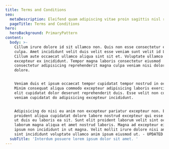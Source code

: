```yaml
---
title: Terms and Conditions
seo:
  metaDescription: Eleifend quam adipiscing vitae proin sagittis nisl rhoncus mattis.
  pageTitle: Terms and Conditions
hero:
  heroBackground: PrimaryPattern
content:
  body: >-
    Cillum irure dolore id sit ullamco non. Quis non esse consectetur enim
    culpa. Amet incididunt velit duis velit esse veniam sunt velit id Lorem sit.
    Cillum aute occaecat ullamco aliqua sint sit et. Voluptate ullamco commodo
    excepteur ex incididunt. Tempor magna laboris consectetur eiusmod
    consectetur adipisicing reprehenderit magna culpa veniam nisi dolor deserunt
    dolore.


    Veniam duis et ipsum occaecat tempor cupidatat tempor nostrud in occaecat.
    Minim consequat aliqua commodo excepteur adipisicing laboris exercitation
    elit cupidatat dolor deserunt reprehenderit duis. Esse velit non commodo
    veniam cupidatat do adipisicing excepteur incididunt.


    Adipisicing do nisi eu anim non excepteur pariatur excepteur non. Et
    proident aliqua cupidatat dolore labore nostrud excepteur qui esse. Laboris
    ut duis eu laboris ea sit. Sunt elit proident laborum velit sint occaecat
    laborum magna aliqua et amet nostrud laboris. Magna ad excepteur eiusmod ad
    ipsum non incididunt in ut magna. Velit mollit irure dolore nisi anim fugiat
    sint incididunt voluptate ullamco anim ipsum eiusmod ut. - UPDATED 311019
  subTitle: 'Interdum posuere lorem ipsum dolor sit amet. '
---
```


